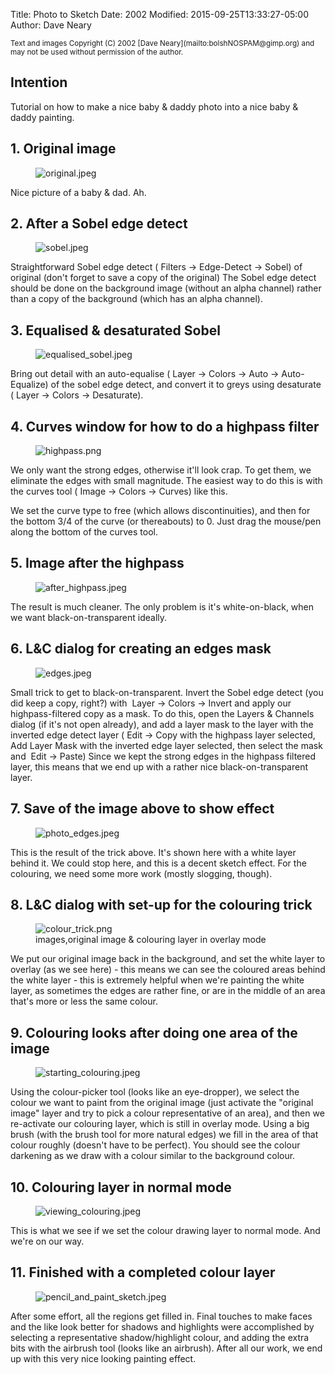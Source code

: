 Title: Photo to Sketch
Date: 2002
Modified: 2015-09-25T13:33:27-05:00
Author: Dave Neary


<small>
Text and images Copyright (C) 2002 [Dave Neary](mailto:bolshNOSPAM@gimp.org) and may not be used without permission of the author.
</small>

## Intention

Tutorial on how to make a nice baby & daddy photo into a nice baby & daddy painting.

## 1. Original image

<figure>
<img src="{filename}original.jpeg" alt="original.jpeg"/>
</figure>

Nice picture of a baby & dad. Ah.

## 2. After a Sobel edge detect

<figure>
<img src="{filename}sobel.jpeg" alt="sobel.jpeg"/>
</figure>

Straightforward Sobel edge detect (<span class="filter"><Image> Filters -> Edge-Detect -> Sobel</span>) of original (don't forget to save a copy of the original) The Sobel edge detect should be done on the background image (without an alpha channel) rather than a copy of the background (which has an alpha channel).

## 3. Equalised & desaturated Sobel

<figure>
<img src="{filename}equalised_sobel.jpeg" alt="equalised_sobel.jpeg"/>
</figure>

Bring out detail with an auto-equalise (<span class="filter"><Image> Layer -> Colors -> Auto -> Auto-Equalize</span>) of the sobel edge detect, and convert it to greys using desaturate (<span class="filter"><Image> Layer -> Colors -> Desaturate</span>).

## 4. Curves window for how to do a highpass filter

<figure>
<img src="{filename}highpass.png" alt="highpass.png"/>
</figure>

We only want the strong edges, otherwise it'll look crap. To get them, we eliminate the edges with small magnitude. The easiest way to do this is with the curves tool (<span class="filter"><Image> Image -> Colors -> Curves</span>) like this.

We set the curve type to free (which allows discontinuities), and then for the bottom 3/4 of the curve (or thereabouts) to 0. Just drag the mouse/pen along the bottom of the curves tool.

## 5. Image after the highpass

<figure>
<img src="{filename}after_highpass.jpeg" alt="after_highpass.jpeg"/>
</figure>

The result is much cleaner. The only problem is it's white-on-black, when we want black-on-transparent ideally.

## 6. L&C dialog for creating an edges mask

<figure>
<img src="{filename}edges.jpeg" alt="edges.jpeg"/>
</figure>

Small trick to get to black-on-transparent. Invert the Sobel edge detect (you did keep a copy, right?) with <span class="filter"><Image> Layer -> Colors -> Invert</span> and apply our highpass-filtered copy as a mask. To do this, open the Layers & Channels dialog (if it's not open already), and add a layer mask to the layer with the inverted edge detect layer (<span class="filter"><Image> Edit -> Copy</span> with the highpass layer selected, <span class="filter"><Layer> Add Layer Mask</span> with the inverted edge layer selected, then select the mask and <span class="filter"><Image> Edit -> Paste</span>) Since we kept the strong edges in the highpass filtered layer, this means that we end up with a rather nice black-on-transparent layer.

## 7. Save of the image above to show effect

<figure>
<img src="{filename}photo_edges.jpeg" alt="photo_edges.jpeg"/>
</figure>

This is the result of the trick above. It's shown here with a white layer behind it. We could stop here, and this is a decent sketch effect. For the colouring, we need some more work (mostly slogging, though).

## 8. L&C dialog with set-up for the colouring trick

<figure>
<img src="{filename}colour_trick.png" alt="colour_trick.png"/>
<figcaption>
images,original image & colouring layer in overlay mode
</figcaption>
</figure>


We put our original image back in the background, and set the white layer to overlay (as we see here) - this means we can see the coloured areas behind the white layer - this is extremely helpful when we're painting the white layer, as sometimes the edges are rather fine, or are in the middle of an area that's more or less the same colour.

## 9. Colouring looks after doing one area of the image

<figure>
<img src="{filename}starting_colouring.jpeg" alt="starting_colouring.jpeg"/>
</figure>

Using the colour-picker tool (looks like an eye-dropper), we select the colour we want to paint from the original image (just activate the "original image" layer and try to pick a colour representative of an area), and then we re-activate our colouring layer, which is still in overlay mode. Using a big brush (with the brush tool for more natural edges) we fill in the area of that colour roughly (doesn't have to be perfect). You should see the colour darkening as we draw with a colour similar to the background colour.

## 10. Colouring layer in normal mode

<figure>
<img src="{filename}viewing_colouring.jpeg" alt="viewing_colouring.jpeg"/>
</figure>

This is what we see if we set the colour drawing layer to normal mode. And we're on our way.

## 11. Finished with a completed colour layer

<figure>
<img src="{filename}pencil_and_paint_sketch.jpeg" alt="pencil_and_paint_sketch.jpeg"/>
</figure>

After some effort, all the regions get filled in. Final touches to make faces and the like look better for shadows and highlights were accomplished by selecting a representative shadow/highlight colour, and adding the extra bits with the airbrush tool (looks like an airbrush). After all our work, we end up with this very nice looking painting effect.

